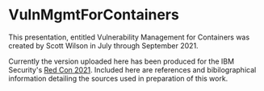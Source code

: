 # VulnMgmtForContainers

This presentation, entitled Vulnerability Management for Containers was created by Scott Wilson in July through September 2021. 

Currently the version uploaded here has been produced for the IBM Security's [Red Con 2021](https://community.ibm.com/community/user/security/events/event-description?CalendarEventKey=0db7a0d2-da58-4e5d-9574-103a7336b720&CommunityKey=96f617c5-4f90-4eb0-baec-2d0c4c22ab50&Home=%2Fapi%2Fv2.0%2FEvents%2FSearchEvents). Included here are references and bibilographical information detailing the sources used in preparation of this work. 
